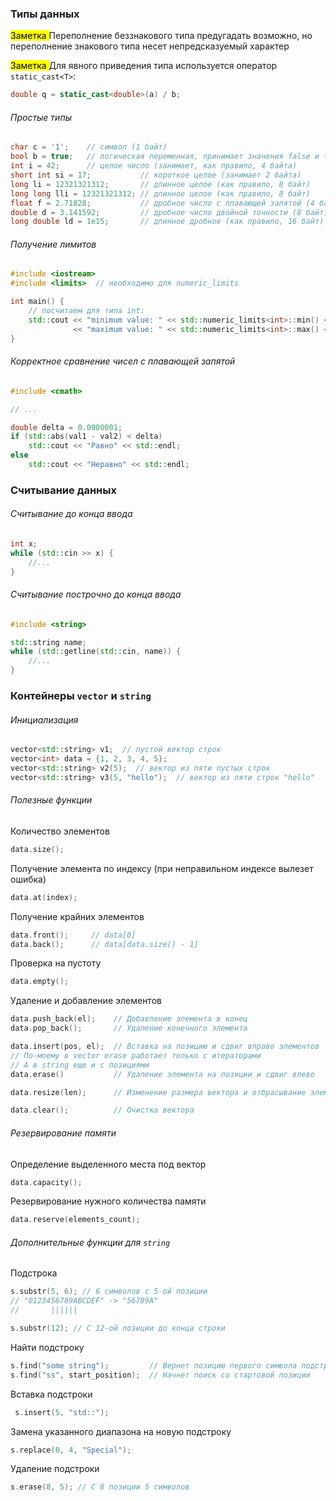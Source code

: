 ### Типы данных

<mark> Заметка </mark> Переполнение беззнакового типа предугадать возможно, но переполнение знакового типа несет непредсказуемый характер

<mark> Заметка </mark> Для явного приведения типа используется оператор `static_cast<T>`:

```cpp
double q = static_cast<double>(a) / b;
```

###### Простые типы

```cpp
char c = '1';    // символ (1 байт)
bool b = true;   // логическая переменная, принимает значения false и true (1 байт)
int i = 42;      // целое число (занимает, как правило, 4 байта)
short int si = 17;           // короткое целое (занимает 2 байта)
long li = 12321321312;       // длинное целое (как правило, 8 байт)
long long lli = 12321321312; // длинное целое (как правило, 8 байт)
float f = 2.71828;           // дробное число с плавающей запятой (4 байта)
double d = 3.141592;         // дробное число двойной точности (8 байт)
long double ld = 1e15;       // длинное дробное (как правило, 16 байт)
```

###### Получение лимитов

```cpp
#include <iostream>
#include <limits>  // необходимо для numeric_limits

int main() {
    // посчитаем для типа int:
    std::cout << "minimum value: " << std::numeric_limits<int>::min() << "\n"
              << "maximum value: " << std::numeric_limits<int>::max() << "\n";
}
```

###### Корректное сравнение чисел с плавающей запятой

```cpp
#include <cmath>

// ...

double delta = 0.0000001;
if (std::abs(val1 - val2) < delta)
    std::cout << "Равно" << std::endl;
else 
    std::cout << "Неравно" << std::endl;
```

### Считывание данных

###### Считывание до конца ввода

```cpp
int x;
while (std::cin >> x) {
    //...
}
```

###### Считывание построчно до конца ввода

```cpp
#include <string>

std::string name;
while (std::getline(std::cin, name)) {
    //...
}
```

### Контейнеры `vector` и `string`

###### Инициализация

```cpp
vector<std::string> v1;  // пустой вектор строк
vector<int> data = {1, 2, 3, 4, 5};
vector<std::string> v2(5);  // вектор из пяти пустых строк
vector<std::string> v3(5, "hello");  // вектор из пяти строк "hello"
```

###### Полезные функции

Количество элементов

```cpp
data.size();
```

Получение элемента по индексу (при неправильном индексе вылезет ошибка)

```cpp
data.at(index);
```

Получение крайних элементов

```cpp
data.front();     // data[0]
data.back();      // data[data.size() - 1]
```

Проверка на пустоту

```cpp
data.empty();
```

Удаление и добавление элементов

```cpp
data.push_back(el);    // Добавление элемента в конец
data.pop_back();       // Удаление конечного элемента

data.insert(pos, el);  // Вставка на позицию и сдвиг вправо элементов
// По-моему в vector erase работает только с итераторами
// А в string еще и с позициями
data.erase()           // Удаление элемента на позиции и сдвиг влево

data.resize(len);      // Изменение размера вектора и отбрасывание элементов с конца

data.clear();          // Очистка вектора
```

###### Резервирование памяти

Определение выделенного места под вектор

```cpp
data.capacity(); 
```

Резервирование нужного количества памяти

```cpp
data.reserve(elements_count); 
```

###### Дополнительные функции для `string`

Подстрока

```cpp
s.substr(5, 6); // 6 символов с 5-ой позиции
// "0123456789ABCDEF" -> "56789A"
//       ||||||

s.substr(12); // С 12-ой позиции до конца строки
```

Найти подстроку

```cpp
s.find("some string");         // Вернет позицию первого символа подстроки
s.find("ss", start_position);  // Начнет поиск со стартовой позиции
```

Вставка подстроки

```cpp
 s.insert(5, "std::");
```

Замена указанного диапазона на новую подстроку

```cpp
s.replace(0, 4, "Special");
```

Удаление подстроки

```cpp
s.erase(8, 5); // С 8 позиции 5 символов
```
